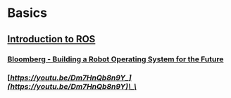 # Basics

## [Introduction to ROS](https://portal.e-yantra.org/storage/FjbIfxILQH_vd/res/learn/ros-basics/learn-ros-intro.html#introduction-to-ros)

### [Bloomberg - Building a Robot Operating System for the Future](https://portal.e-yantra.org/storage/FjbIfxILQH_vd/res/learn/ros-basics/learn-ros-intro.html#bloomberg---building-a-robot-operating-system-for-the-future)

### [ ](https://portal.e-yantra.org/storage/FjbIfxILQH_vd/res/learn/ros-basics/learn-ros-installation.html)[_https://youtu.be/Dm7HnQb8n9Y_](https://youtu.be/Dm7HnQb8n9Y)\_\_

